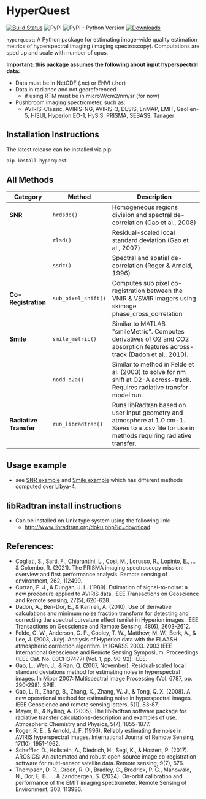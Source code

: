 # HyperQuest

[![Build Status](https://github.com/brentwilder/hyperquest/actions/workflows/pytest.yml/badge.svg)](https://github.com/brentwilder/hyperquest/actions/workflows/pytest.yml)
![PyPI](https://img.shields.io/pypi/v/hyperquest)
![PyPI - Python Version](https://img.shields.io/pypi/pyversions/hyperquest)
[![Downloads](https://pepy.tech/badge/hyperquest)](https://pepy.tech/project/hyperquest)


`hyperquest`: A Python package for estimating image-wide quality estimation metrics of hyperspectral imaging (imaging spectroscopy). Computations are sped up and scale with number of cpus.

__Important: this package assumes the following about input hyperspectral data:__ 
- Data must be in NetCDF (.nc) or ENVI (.hdr)
- Data in radiance and not georeferenced
    - if using RTM must be in microW/cm2/nm/sr (for now)
- Pushbroom imaging spectrometer, such as:
    - AVIRIS-Classic, AVIRIS-NG, AVIRIS-3, DESIS, EnMAP, EMIT, GaoFen-5, HISUI, Hyperion EO-1, HySIS, PRISMA, SEBASS, Tanager

## Installation Instructions

The latest release can be installed via pip:

```bash
pip install hyperquest
```


## All Methods

| **Category**             | **Method**                 | **Description**                                                                                                                               |
|--------------------------|----------------------------|-----------------------------------------------------------------------------------------------------------------------------------------------|
| **SNR**                  | `hrdsdc()`                 | Homogeneous regions division and spectral de-correlation (Gao et al., 2008)                                                                   |
|                          | `rlsd()`                   | Residual-scaled local standard deviation (Gao et al., 2007)                                                                                   |
|                          | `ssdc()`                   | Spectral and spatial de-correlation (Roger & Arnold, 1996)                                                                                    |
| **Co-Registration**      | `sub_pixel_shift()`        | Computes sub pixel co-registration between the VNIR & VSWIR imagers using skimage phase_cross_correlation                                     |
| **Smile**                | `smile_metric()`           | Similar to MATLAB "smileMetric". Computes derivatives of O2 and CO2 absorption features across-track (Dadon et al., 2010).                    |
|                          | `nodd_o2a()`               | Similar to method in Felde et al. (2003) to solve for nm shift at O2-A across-track. Requires radiative transfer model run.                   |
| **Radiative Transfer**   | `run_libradtran()`         | Runs libRadtran based on user input geometry and atmosphere at 1.0 cm-1. Saves to a .csv file for use in methods requiring radiative transfer.|


## Usage example

- see [SNR example](tutorials/example_using_EMIT.ipynb) and  [Smile example](tutorials/testing_smile_methods.ipynb) which has different methods computed over Libya-4.

## libRadtran install instructions
- Can be installed on Unix type system using the following link:
    - http://www.libradtran.org/doku.php?id=download


## References:

- Cogliati, S., Sarti, F., Chiarantini, L., Cosi, M., Lorusso, R., Lopinto, E., ... & Colombo, R. (2021). The PRISMA imaging spectroscopy mission: overview and first performance analysis. Remote sensing of environment, 262, 112499.
- Curran, P. J., & Dungan, J. L. (1989). Estimation of signal-to-noise: a new procedure applied to AVIRIS data. IEEE Transactions on Geoscience and Remote sensing, 27(5), 620-628.
- Dadon, A., Ben-Dor, E., & Karnieli, A. (2010). Use of derivative calculations and minimum noise fraction transform for detecting and correcting the spectral curvature effect (smile) in Hyperion images. IEEE Transactions on Geoscience and Remote Sensing, 48(6), 2603-2612.
- Felde, G. W., Anderson, G. P., Cooley, T. W., Matthew, M. W., Berk, A., & Lee, J. (2003, July). Analysis of Hyperion data with the FLAASH atmospheric correction algorithm. In IGARSS 2003. 2003 IEEE International Geoscience and Remote Sensing Symposium. Proceedings (IEEE Cat. No. 03CH37477) (Vol. 1, pp. 90-92). IEEE.
- Gao, L., Wen, J., & Ran, Q. (2007, November). Residual-scaled local standard deviations method for estimating noise in hyperspectral images. In Mippr 2007: Multispectral Image Processing (Vol. 6787, pp. 290-298). SPIE.
- Gao, L. R., Zhang, B., Zhang, X., Zhang, W. J., & Tong, Q. X. (2008). A new operational method for estimating noise in hyperspectral images. IEEE Geoscience and remote sensing letters, 5(1), 83-87.
- Mayer, B., & Kylling, A. (2005). The libRadtran software package for radiative transfer calculations-description and examples of use. Atmospheric Chemistry and Physics, 5(7), 1855-1877.
- Roger, R. E., & Arnold, J. F. (1996). Reliably estimating the noise in AVIRIS hyperspectral images. International Journal of Remote Sensing, 17(10), 1951-1962.
- Scheffler, D., Hollstein, A., Diedrich, H., Segl, K., & Hostert, P. (2017). AROSICS: An automated and robust open-source image co-registration software for multi-sensor satellite data. Remote sensing, 9(7), 676.
- Thompson, D. R., Green, R. O., Bradley, C., Brodrick, P. G., Mahowald, N., Dor, E. B., ... & Zandbergen, S. (2024). On-orbit calibration and performance of the EMIT imaging spectrometer. Remote Sensing of Environment, 303, 113986.